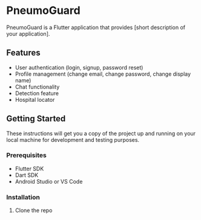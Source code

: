 # PneumoGuard

PneumoGuard is a Flutter application that provides [short description of your application].

## Features

- User authentication (login, signup, password reset)
- Profile management (change email, change password, change display name)
- Chat functionality
- Detection feature
- Hospital locator

## Getting Started

These instructions will get you a copy of the project up and running on your local machine for development and testing purposes.

### Prerequisites

- Flutter SDK
- Dart SDK
- Android Studio or VS Code

### Installation

1. Clone the repo
